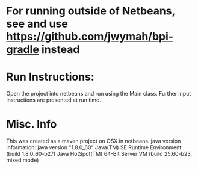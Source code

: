 # For running outside of Netbeans, see and use https://github.com/jwymah/bpi-gradle instead

# Run Instructions:
Open the project into netbeans and run using the Main class. Further input instructions are presented at run time.

# Misc. Info
This was created as a maven project on OSX in netbeans.
java version information:
    java version "1.8.0_60"
    Java(TM) SE Runtime Environment (build 1.8.0_60-b27)
    Java HotSpot(TM) 64-Bit Server VM (build 25.60-b23, mixed mode)
